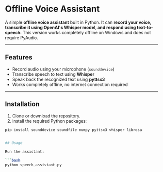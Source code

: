 # Offline Voice Assistant

A simple **offline voice assistant** built in Python. It can **record your voice, transcribe it using OpenAI's Whisper model, and respond using text-to-speech**. This version works completely offline on Windows and does not require PyAudio.

---

## Features

- Record audio using your microphone (`sounddevice`)  
- Transcribe speech to text using **Whisper**  
- Speak back the recognized text using **pyttsx3**  
- Works completely offline, no internet connection required  

---

## Installation

1. Clone or download the repository.  
2. Install the required Python packages:

```bash
pip install sounddevice soundfile numpy pyttsx3 whisper librosa

 
## Usage

Run the assistant:

```bash
python speech_assistant.py
